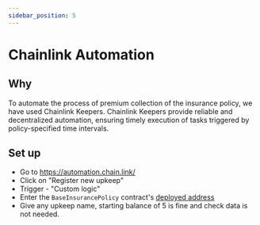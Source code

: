 ```yaml
---
sidebar_position: 5
---
```


# Chainlink Automation

## Why

To automate the process of premium collection of the insurance policy, we have used Chainlink Keepers. Chainlink Keepers provide reliable and decentralized automation, ensuring timely execution of tasks triggered by policy-specified time intervals.

## Set up

- Go to https://automation.chain.link/
- Click on "Register new upkeep"
- Trigger - "Custom logic"
- Enter the `BaseInsurancePolicy` contract's [deployed address](/docs/Contract%20Addresses)
- Give any upkeep name, starting balance of 5 is fine and check data is not needed.

